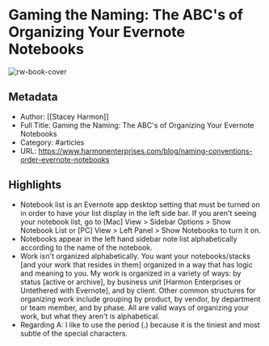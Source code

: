 # Gaming the Naming: The ABC's of Organizing Your Evernote Notebooks

![rw-book-cover](https://readwise-assets.s3.amazonaws.com/static/images/article2.74d541386bbf.png)

## Metadata
- Author: [[Stacey Harmon]]
- Full Title: Gaming the Naming: The ABC's of Organizing Your Evernote Notebooks
- Category: #articles
- URL: https://www.harmonenterprises.com/blog/naming-conventions-order-evernote-notebooks

## Highlights
- Notebook list is an Evernote app desktop setting that must be turned on in order to have your list display in the left side bar. If you aren't seeing your notebook list, go to [Mac] View > Sidebar Options > Show Notebook List or [PC] View > Left Panel > Show Notebooks to turn it on.
- Notebooks appear in the left hand sidebar note list alphabetically according to the name of the notebook.
- Work isn't organized alphabetically. You want your notebooks/stacks [and your work that resides in them] organized in a way that has logic and meaning to you. My work is organized in a variety of ways: by status [active or archive], by business unit [Harmon Enterprises or Untethered with Evernote], and by client. Other common structures for organizing work include grouping by product, by vendor, by department or team member, and by phase. All are valid ways of organizing your work, but what they aren't is alphabetical.
- Regarding A: I like to use the period (.) because it is the tiniest and most subtle of the special characters.
